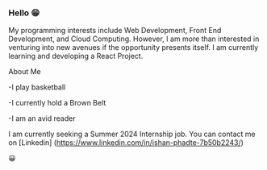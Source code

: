 ### Hello :grin:

<!--
**IshanPhadte776/IshanPhadte776** is a ✨ _special_ ✨ repository because its `README.md` (this file) appears on your GitHub profile.


-->

My programming interests include Web Development, Front End Development, and Cloud Computing. However, I am more than interested in venturing into new avenues if the opportunity presents itself. I am currently learning and developing a React Project. 

About Me

-I play basketball 

-I currently hold a Brown Belt 

-I am an avid reader 

I am currently seeking a Summer 2024 Internship job. You can contact me on [Linkedin] (https://www.linkedin.com/in/ishan-phadte-7b50b2243/)




:grinning:
